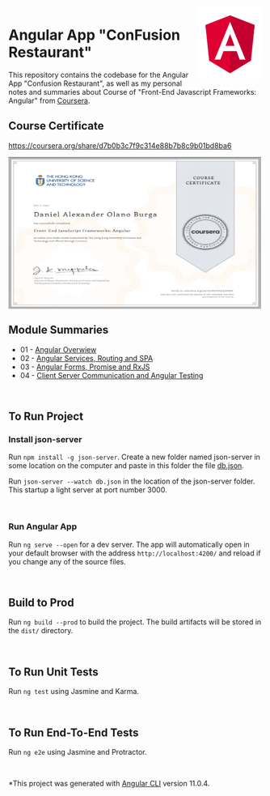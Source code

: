 <img src="https://github.com/devniel93/angular-restaurant-app/blob/master/src/assets/images/angular-logo.svg" align="right" width="131" height="143">

# Angular App "ConFusion Restaurant"

This repository contains the codebase for the Angular App "Confusion Restaurant", as well as my personal notes and summaries about Course of "Front-End Javascript Frameworks: Angular" from [Coursera](https://www.coursera.org/learn/angular).


## Course Certificate
https://coursera.org/share/d7b0b3c7f9c314e88b7b8c9b01bd8ba6

<img src="https://github.com/devniel93/angular-restaurant-app/blob/master/src/assets/wiki/course-certificate-devniel93.png" align="center" width="500" height="300">

## Module Summaries
* 01 - [Angular Overwiew](https://github.com/devniel93/angular-restaurant-app/wiki/Module-01---Angular-Overwiew)
* 02 - [Angular Services, Routing and SPA](https://github.com/devniel93/angular-restaurant-app/wiki/Module-02-Angular-Services,-Routing-and-SPA)
* 03 - [Angular Forms, Promise and RxJS](https://github.com/devniel93/angular-restaurant-app/wiki/Module-03-Angular-Forms,-Promise-and-RxJS)
* 04 - [Client Server Communication and Angular Testing](https://github.com/devniel93/angular-restaurant-app/wiki/Module-04-Client-Server-Communication-and-Angular-Testing)

<br/>

## To Run Project

### Install json-server

Run `npm install -g json-server`. Create a new folder named json-server in some location on the computer and paste in this folder the file [db.json](https://github.com/devniel93/angular-restaurant-app/blob/master/src/assets/data/db.json).

Run `json-server --watch db.json` in the location of the json-server folder. This startup a light server at port number 3000.

<br/>

### Run Angular App

Run `ng serve --open` for a dev server. The app will automatically open in your default browser with the address `http://localhost:4200/` and reload if you change any of the source files.

<br/>

## Build to Prod

Run `ng build --prod` to build the project. The build artifacts will be stored in the `dist/` directory. 

<br/>

## To Run Unit Tests 
Run `ng test` using Jasmine and Karma.

<br/>

## To Run End-To-End Tests
Run `ng e2e` using Jasmine and Protractor.

<br/>

*This project was generated with [Angular CLI](https://github.com/angular/angular-cli) version 11.0.4.
